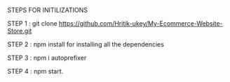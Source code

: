 STEPS FOR INITILIZATIONS

STEP 1 : git clone https://github.com/Hritik-ukey/My-Ecommerce-Website-Store.git  


  
     
STEP 2 : npm install for installing all the dependencies        
          
                
 
   
STEP 3 : npm i autoprefixer         
      


STEP 4 : npm start. 
 
 
 
